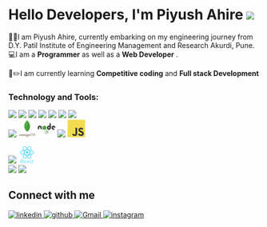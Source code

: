 # Hello Developers, I'm Piyush Ahire <img src="https://raw.githubusercontent.com/MartinHeinz/MartinHeinz/master/wave.gif" width="30px">

👨‍🎓I am Piyush Ahire, currently embarking on my engineering journey from D.Y. Patil Institute of Engineering Management and Research Akurdi, Pune. <br />
💻I am a **Programmer** as well as a **Web Developer** .<br />
<!--🏆🥇I am **3-star⭐️** coder at Codechef.<br /> -->
📝✏️I am currently learning **Competitive coding** and **Full stack Development** <br />

<!--[![Badge](https://cp-logo.vercel.app/codechef/nehakale1403)](https://www.codechef.com/users/nehakale1403)
--- -->

 

<!--
**piyush-ahire/piyush-ahire** is a ✨ _special_ ✨ repository because its `README.md` (this file) appears on your GitHub profile.

Here are some ideas to get you started:

- 🔭 I’m currently working on ...
- 🌱 I’m currently learning ...
- 👯 I’m looking to collaborate on ...
- 🤔 I’m looking for help with ...
- 💬 Ask me about ...
- 📫 How to reach me: ...
- 😄 Pronouns: ...
- ⚡ Fun fact: ...
-->
<p>
<h3 align="left">Technology and Tools:</h3>
<code><img width="7%" src="https://github.com/yurijserrano/Github-Profile-Readme-Logos/blob/master/programming%20languages/c%2B%2B.svg"></code>
<code><img width="7%" src="https://github.com/yurijserrano/Github-Profile-Readme-Logos/blob/master/programming%20languages/python.svg"></code>
<code><img width="7%" src="https://github.com/yurijserrano/Github-Profile-Readme-Logos/blob/master/others/html.svg"></code>
<code><img width="7%" src="https://github.com/yurijserrano/Github-Profile-Readme-Logos/blob/master/others/css.svg"></code>
<code><img width="7%" src="https://github.com/yurijserrano/Github-Profile-Readme-Logos/blob/master/databases/mysql.svg"></code>
<code><img width="7%" src="https://github.com/yurijserrano/Github-Profile-Readme-Logos/blob/master/frameworks/boostrap.svg"></code>
<code><img width="7%" src="https://github.com/yurijserrano/Github-Profile-Readme-Logos/blob/master/others/git.svg"></code>
 <br>
<code><img width="7%" src="https://github.com/yurijserrano/Github-Profile-Readme-Logos/blob/master/text%20editors/vscode.svg"></code>
<code><img width="7%" src="https://raw.githubusercontent.com/devicons/devicon/master/icons/mongodb/mongodb-original-wordmark.svg"></code>
<code><img width="7%" src="https://raw.githubusercontent.com/devicons/devicon/master/icons/nodejs/nodejs-original-wordmark.svg"></code>
<code><img width="7%" src="https://cdn.worldvectorlogo.com/logos/django.svg"></code>
<code><img width="7%" src="https://raw.githubusercontent.com/devicons/devicon/master/icons/javascript/javascript-original.svg"></code>
 
<code><img width="7%" src=" https://www.vectorlogo.zone/logos/getpostman/getpostman-icon.svg"></code>
<code><img width="7%" src=" https://raw.githubusercontent.com/devicons/devicon/master/icons/react/react-original-wordmark.svg "></code>
 <br>
<code><img width="7%" src=" https://www.vectorlogo.zone/logos/sqlite/sqlite-icon.svg "></code>
<code><img width="7%" src=" https://www.vectorlogo.zone/logos/sqlite/sqlite-icon.svg "></code> 
 
 </p>




## Connect with me  
<div align="">

<a href="https://linkedin.com/in/piyush ahire" target="_blank">
<img src=https://img.shields.io/badge/linkedin-%231E77B5.svg?&style=for-the-badge&logo=linkedin&logoColor=white alt=linkedin style="margin-bottom: 5px;" />
</a>

<a href="https://github.com/piyush-ahire" target="_blank">
<img src=https://img.shields.io/badge/github-%2324292e.svg?&style=for-the-badge&logo=github&logoColor=white alt=github style="margin-bottom: 5px;" />
</a>

<a href="mailto:piyushahire402@gmail.com" target="_blank">
<img src=https://img.shields.io/badge/Gmail-D14836?style=for-the-badge&logo=gmail&logoColor=white alt=Gmail style="margin-bottom: 5px;" />
</a>

<a href="https://instagram.com/piyush_ahire_" target="_blank">
<img src=https://img.shields.io/badge/instagram-%23000000.svg?&style=for-the-badge&logo=instagram&logoColor=white alt=instagram style="margin-bottom: 5px;" />
</a>

<!-- <a href="https://www.codechef.com/users/nehakale1403" target="_blank">
<img src=https://img.shields.io/badge/-CodeChef-5B4638?style=for-the-badge&logo=CodeChef&logoColor=white alt=twitter style="margin-bottom: 5px;" />
</a> -->

<!-- <a href="https://leetcode.com/nehakale1403/" target="_blank">
<img src=https://img.shields.io/badge/-LeetCode-FFA116?style=for-the-badge&logo=LeetCode&logoColor=black alt=devto style="margin-bottom: 5px;" />
</a> -->

</div>
 


 
 


 
